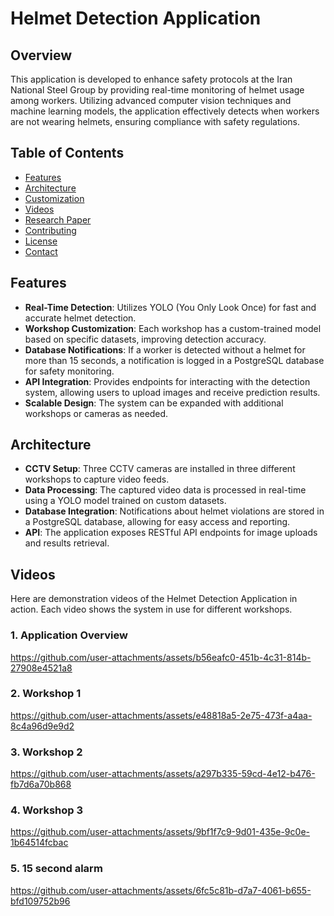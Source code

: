 # Helmet Detection Application 

## Overview
This application is developed to enhance safety protocols at the Iran National Steel Group by providing real-time monitoring of helmet usage among workers. Utilizing advanced computer vision techniques and machine learning models, the application effectively detects when workers are not wearing helmets, ensuring compliance with safety regulations.

## Table of Contents
- [Features](#features)
- [Architecture](#architecture)
- [Customization](#customization)
- [Videos](#videos)
- [Research Paper](#research-paper)
- [Contributing](#contributing)
- [License](#license)
- [Contact](#contact)

## Features
- **Real-Time Detection**: Utilizes YOLO (You Only Look Once) for fast and accurate helmet detection.
- **Workshop Customization**: Each workshop has a custom-trained model based on specific datasets, improving detection accuracy.
- **Database Notifications**: If a worker is detected without a helmet for more than 15 seconds, a notification is logged in a PostgreSQL database for safety monitoring.
- **API Integration**: Provides endpoints for interacting with the detection system, allowing users to upload images and receive prediction results.
- **Scalable Design**: The system can be expanded with additional workshops or cameras as needed.

## Architecture
- **CCTV Setup**: Three CCTV cameras are installed in three different workshops to capture video feeds.
- **Data Processing**: The captured video data is processed in real-time using a YOLO model trained on custom datasets.
- **Database Integration**: Notifications about helmet violations are stored in a PostgreSQL database, allowing for easy access and reporting.
- **API**: The application exposes RESTful API endpoints for image uploads and results retrieval.


## Videos
Here are demonstration videos of the Helmet Detection Application in action. Each video shows the system in use for different workshops.

### 1. Application Overview
https://github.com/user-attachments/assets/b56eafc0-451b-4c31-814b-27908e4521a8


### 2. Workshop 1
https://github.com/user-attachments/assets/e48818a5-2e75-473f-a4aa-8c4a96d9e9d2



### 3. Workshop 2
https://github.com/user-attachments/assets/a297b335-59cd-4e12-b476-fb7d6a70b868

### 4. Workshop 3
https://github.com/user-attachments/assets/9bf1f7c9-9d01-435e-9c0e-1b64514fcbac

### 5. 15 second alarm
https://github.com/user-attachments/assets/6fc5c81b-d7a7-4061-b655-bfd109752b96


